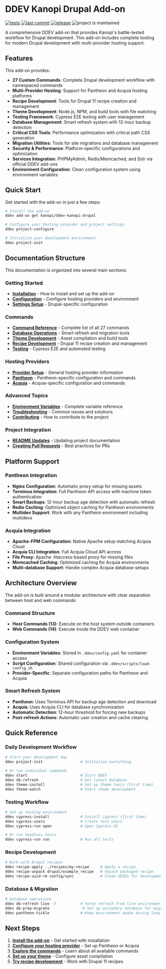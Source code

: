 # DDEV Kanopi Drupal Add-on

[![tests](https://github.com/kanopi/ddev-kanopi-drupal/actions/workflows/test.yml/badge.svg?branch=main)](https://github.com/kanopi/ddev-kanopi-drupal/actions/workflows/test.yml?query=branch%3Amain)
[![last commit](https://img.shields.io/github/last-commit/kanopi/ddev-kanopi-drupal)](https://github.com/kanopi/ddev-kanopi-drupal/commits)
[![release](https://img.shields.io/github/v/release/kanopi/ddev-kanopi-drupal)](https://github.com/kanopi/ddev-kanopi-drupal/releases/latest)
![project is maintained](https://img.shields.io/maintenance/yes/2025.svg)

A comprehensive DDEV add-on that provides Kanopi's battle-tested workflow for Drupal development. This add-on includes complete tooling for modern Drupal development with multi-provider hosting support.

## Features

This add-on provides:

- **27 Custom Commands**: Complete Drupal development workflow with namespaced commands
- **Multi-Provider Hosting**: Support for Pantheon and Acquia hosting platforms
- **Recipe Development**: Tools for Drupal 11 recipe creation and management
- **Theme Development**: Node.js, NPM, and build tools with file watching
- **Testing Framework**: Cypress E2E testing with user management
- **Database Management**: Smart refresh system with 12-hour backup detection
- **Critical CSS Tools**: Performance optimization with critical path CSS generation
- **Migration Utilities**: Tools for site migrations and database management
- **Security & Performance**: Platform-specific configurations and optimization
- **Services Integration**: PHPMyAdmin, Redis/Memcached, and Solr via official DDEV add-ons
- **Environment Configuration**: Clean configuration system using environment variables

## Quick Start

Get started with the add-on in just a few steps:

```bash
# Install the add-on
ddev add-on get kanopi/ddev-kanopi-drupal

# Configure your hosting provider and project settings
ddev project-configure

# Initialize your development environment
ddev project-init
```

## Documentation Structure

This documentation is organized into several main sections:

### Getting Started
- **[Installation](installation.md)** - How to install and set up the add-on
- **[Configuration](configuration.md)** - Configure hosting providers and environment
- **[Settings Setup](drupal-settings-setup.md)** - Drupal-specific configuration

### Commands
- **[Command Reference](commands.md)** - Complete list of all 27 commands
- **[Database Operations](database-operations.md)** - Smart refresh and migration tools
- **[Theme Development](theme-development.md)** - Asset compilation and build tools
- **[Recipe Development](recipe-development.md)** - Drupal 11 recipe creation and management
- **[Testing](testing.md)** - Cypress E2E and automated testing

### Hosting Providers
- **[Provider Setup](hosting-providers.md)** - General hosting provider information
- **[Pantheon](providers/pantheon.md)** - Pantheon-specific configuration and commands
- **[Acquia](providers/acquia.md)** - Acquia-specific configuration and commands

### Advanced Topics
- **[Environment Variables](environment-variables.md)** - Complete variable reference
- **[Troubleshooting](troubleshooting.md)** - Common issues and solutions
- **[Contributing](contributing.md)** - How to contribute to the project

### Project Integration
- **[README Updates](readme-updates.md)** - Updating project documentation
- **[Creating Pull Requests](pull-requests.md)** - Best practices for PRs

## Platform Support

### Pantheon Integration
- **Nginx Configuration**: Automatic proxy setup for missing assets
- **Terminus Integration**: Full Pantheon API access with machine token authentication
- **Smart Backups**: 12-hour backup age detection with automatic refresh
- **Redis Caching**: Optimized object caching for Pantheon environments
- **Multidev Support**: Work with any Pantheon environment including multidevs

### Acquia Integration
- **Apache-FPM Configuration**: Native Apache setup matching Acquia Cloud
- **Acquia CLI Integration**: Full Acquia Cloud API access
- **File Proxy**: Apache .htaccess-based proxy for missing files
- **Memcached Caching**: Optimized caching for Acquia environments
- **Multi-database Support**: Handle complex Acquia database setups

## Architecture Overview

The add-on is built around a modular architecture with clear separation between host and web commands:

### Command Structure
- **Host Commands (13)**: Execute on the host system outside containers
- **Web Commands (14)**: Execute inside the DDEV web container

### Configuration System
- **Environment Variables**: Stored in `.ddev/config.yaml` for container access
- **Script Configuration**: Shared configuration via `.ddev/scripts/load-config.sh`
- **Provider-Specific**: Separate configuration paths for Pantheon and Acquia

### Smart Refresh System
- **Pantheon**: Uses Terminus API for backup age detection and download
- **Acquia**: Uses Acquia CLI for database synchronization
- **Automatic Detection**: 12-hour threshold for forcing new backups
- **Post-refresh Actions**: Automatic user creation and cache clearing

## Quick Reference

### Daily Development Workflow
```bash
# Start your development day
ddev project-init                 # Initialize everything

# Or run individual commands
ddev start                        # Start DDEV
ddev db-refresh                   # Get latest database
ddev theme-install                # Set up theme tools (first time)
ddev theme-watch                  # Start theme development
```

### Testing Workflow
```bash
# Set up testing environment
ddev cypress-install              # Install Cypress (first time)
ddev cypress-users                # Create test users
ddev cypress-run open             # Open Cypress UI

# Or run headless tests
ddev cypress-run run              # Run all tests
```

### Recipe Development
```bash
# Work with Drupal recipes
ddev recipe-apply ../recipes/my-recipe     # Apply a recipe
ddev recipe-unpack drupal/example_recipe   # Unpack packaged recipe
ddev recipe-uuid-rm config/sync            # Clean UUIDs for development
```

### Database & Migration
```bash
# Database operations
ddev db-refresh live -f           # Force refresh from live environment
ddev db-prep-migrate               # Set up secondary database for migrations
ddev pantheon-tickle              # Keep environment awake during long operations
```

## Next Steps

1. **[Install the add-on](installation.md)** - Get started with installation
2. **[Configure your hosting provider](configuration.md)** - Set up Pantheon or Acquia
3. **[Explore the commands](commands.md)** - Learn about all available commands
4. **[Set up your theme](theme-development.md)** - Configure asset compilation
5. **[Try recipe development](recipe-development.md)** - Work with Drupal 11 recipes